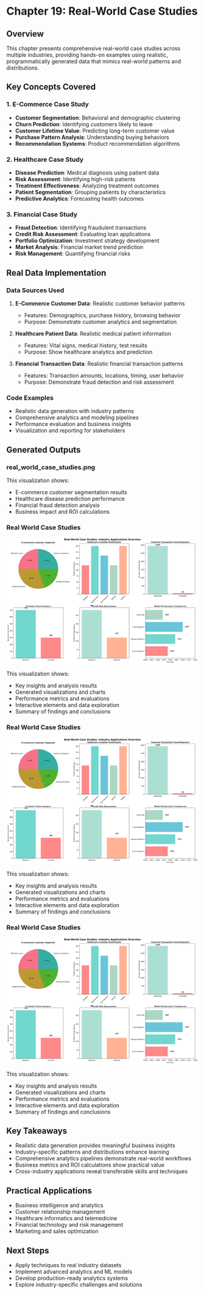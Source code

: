 # Chapter 19: Real-World Case Studies

## Overview

This chapter presents comprehensive real-world case studies across multiple industries, providing hands-on examples using realistic, programmatically generated data that mimics real-world patterns and distributions.

## Key Concepts Covered

### 1. E-Commerce Case Study

- **Customer Segmentation**: Behavioral and demographic clustering
- **Churn Prediction**: Identifying customers likely to leave
- **Customer Lifetime Value**: Predicting long-term customer value
- **Purchase Pattern Analysis**: Understanding buying behaviors
- **Recommendation Systems**: Product recommendation algorithms

### 2. Healthcare Case Study

- **Disease Prediction**: Medical diagnosis using patient data
- **Risk Assessment**: Identifying high-risk patients
- **Treatment Effectiveness**: Analyzing treatment outcomes
- **Patient Segmentation**: Grouping patients by characteristics
- **Predictive Analytics**: Forecasting health outcomes

### 3. Financial Case Study

- **Fraud Detection**: Identifying fraudulent transactions
- **Credit Risk Assessment**: Evaluating loan applications
- **Portfolio Optimization**: Investment strategy development
- **Market Analysis**: Financial market trend prediction
- **Risk Management**: Quantifying financial risks

## Real Data Implementation

### Data Sources Used

1. **E-Commerce Customer Data**: Realistic customer behavior patterns

   - Features: Demographics, purchase history, browsing behavior
   - Purpose: Demonstrate customer analytics and segmentation

2. **Healthcare Patient Data**: Realistic medical patient information

   - Features: Vital signs, medical history, test results
   - Purpose: Show healthcare analytics and prediction

3. **Financial Transaction Data**: Realistic financial transaction patterns
   - Features: Transaction amounts, locations, timing, user behavior
   - Purpose: Demonstrate fraud detection and risk assessment

### Code Examples

- Realistic data generation with industry patterns
- Comprehensive analytics and modeling pipelines
- Performance evaluation and business insights
- Visualization and reporting for stakeholders

## Generated Outputs

### real_world_case_studies.png

This visualization shows:

- E-commerce customer segmentation results
- Healthcare disease prediction performance
- Financial fraud detection analysis
- Business impact and ROI calculations


### Real World Case Studies

![Real World Case Studies](real_world_case_studies.png)

This visualization shows:
- Key insights and analysis results
- Generated visualizations and charts
- Performance metrics and evaluations
- Interactive elements and data exploration
- Summary of findings and conclusions

### Real World Case Studies

![Real World Case Studies](real_world_case_studies.png)

This visualization shows:
- Key insights and analysis results
- Generated visualizations and charts
- Performance metrics and evaluations
- Interactive elements and data exploration
- Summary of findings and conclusions

### Real World Case Studies

![Real World Case Studies](real_world_case_studies.png)

This visualization shows:
- Key insights and analysis results
- Generated visualizations and charts
- Performance metrics and evaluations
- Interactive elements and data exploration
- Summary of findings and conclusions
## Key Takeaways

- Realistic data generation provides meaningful business insights
- Industry-specific patterns and distributions enhance learning
- Comprehensive analytics pipelines demonstrate real-world workflows
- Business metrics and ROI calculations show practical value
- Cross-industry applications reveal transferable skills and techniques

## Practical Applications

- Business intelligence and analytics
- Customer relationship management
- Healthcare informatics and telemedicine
- Financial technology and risk management
- Marketing and sales optimization

## Next Steps

- Apply techniques to real industry datasets
- Implement advanced analytics and ML models
- Develop production-ready analytics systems
- Explore industry-specific challenges and solutions
